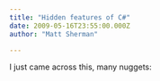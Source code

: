```yaml
---
title: "Hidden features of C#"
date: 2009-05-16T23:55:00.000Z
author: "Matt Sherman"

---
```


I just came across this, many nuggets:
